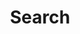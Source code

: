 ---
title: "Search" # in any language you want
# layout: "search" # is necessary
# url: "/archive"
# description: "Description for Search"
summary: "search"
ShowBreadCrumbs: false
placeholder: "placeholder text in search input box"
---